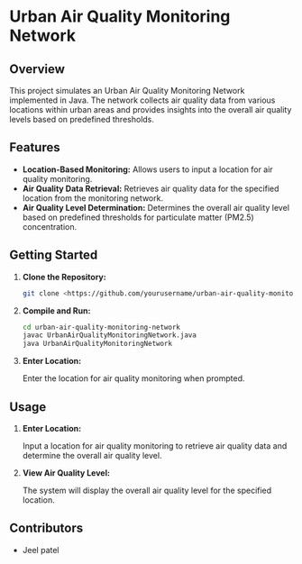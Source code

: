 # Urban Air Quality Monitoring Network

## Overview

This project simulates an Urban Air Quality Monitoring Network implemented in Java. The network collects air quality data from various locations within urban areas and provides insights into the overall air quality levels based on predefined thresholds.

## Features

- **Location-Based Monitoring:** Allows users to input a location for air quality monitoring.
- **Air Quality Data Retrieval:** Retrieves air quality data for the specified location from the monitoring network.
- **Air Quality Level Determination:** Determines the overall air quality level based on predefined thresholds for particulate matter (PM2.5) concentration.

## Getting Started

1. **Clone the Repository:**
    
    ```bash
    git clone <https://github.com/yourusername/urban-air-quality-monitoring-network.git>
    
    ```
    
2. **Compile and Run:**
    
    ```bash
    cd urban-air-quality-monitoring-network
    javac UrbanAirQualityMonitoringNetwork.java
    java UrbanAirQualityMonitoringNetwork
    
    ```
    
3. **Enter Location:**
    
    Enter the location for air quality monitoring when prompted.
    

## Usage

1. **Enter Location:**
    
    Input a location for air quality monitoring to retrieve air quality data and determine the overall air quality level.
    
2. **View Air Quality Level:**
    
    The system will display the overall air quality level for the specified location.
    

## Contributors

- Jeel patel
